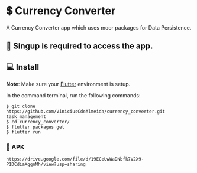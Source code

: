 # 💲 Currency Converter 

A Currency Converter app which uses moor packages for Data Persistence.

## 🔑 Singup is required to access the app. 

## 💻 Install
**Note**: Make sure your [Flutter](https://flutter.dev) environment is setup.


In the command terminal, run the following commands:

    $ git clone https://github.com/ViniciusCdeAlmeida/currency_converter.git task_management
    $ cd currency_converter/
    $ flutter packages get
    $ flutter run

### 📱 APK

    https://drive.google.com/file/d/19ECeUwWaDNbfk7V2X9-P1DCdiaXggnMh/view?usp=sharing
